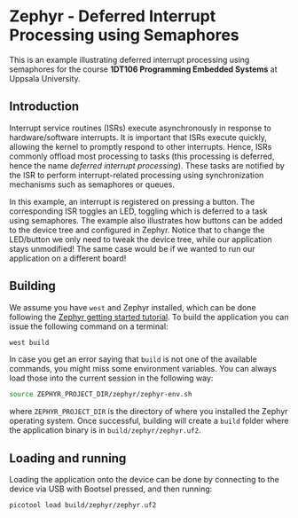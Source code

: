 # Zephyr - Deferred Interrupt Processing using Semaphores
This is an example illustrating deferred interrupt processing using semaphores 
for the course **1DT106 Programming Embedded Systems** at Uppsala University.

## Introduction

Interrupt service routines (ISRs) execute asynchronously in response to hardware/software interrupts.
It is important that ISRs execute quickly, allowing the kernel to promptly respond to other interrupts.
Hence, ISRs commonly offload most processing to tasks (this processing is deferred, hence the name *deferred interrupt processing*).
These tasks are notified by the ISR to perform interrupt-related processing using synchronization mechanisms such as semaphores or queues.

In this example, an interrupt is registered on pressing a button.
The corresponding ISR toggles an LED, toggling which is deferred to a task using semaphores.
The example also illustrates how buttons can be added to the device tree and configured in Zephyr.
Notice that to change the LED/button we only need to tweak the device tree, while our application stays unmodified!
The same case would be if we wanted to run our application on a different board!

## Building 

We assume you have `west` and Zephyr installed, which can be done following the [Zephyr getting started tutorial](https://docs.zephyrproject.org/latest/develop/getting_started/index.html).
To build the application you can issue the following command on a terminal: 

```bash 
west build 
```

In case you get an error saying that `build` is not one of the available commands, you might miss some environment variables. You can always load those into the current session in the following way: 

```bash 
source ZEPHYR_PROJECT_DIR/zephyr/zephyr-env.sh 
``` 

where `ZEPHYR_PROJECT_DIR` is the directory of where you installed the Zephyr operating system.
Once successful, building will create a `build` folder where the application binary is in `build/zephyr/zephyr.uf2`.

## Loading and running

Loading the application onto the device can be done by connecting to the device via USB with Bootsel pressed, and then running:

```bash
picotool load build/zephyr/zephyr.uf2 
```
